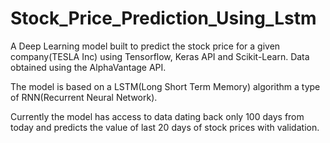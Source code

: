 # Stock_Price_Prediction_Using_Lstm

A Deep Learning model built to predict the stock price for a given company(TESLA Inc) using Tensorflow, Keras API and Scikit-Learn. Data obtained using the AlphaVantage API.

The model is based on a LSTM(Long Short Term Memory) algorithm a type of RNN(Recurrent Neural Network).

Currently the model has access to data dating back only 100 days from today and predicts the value of last 20 days of stock prices with validation. 

